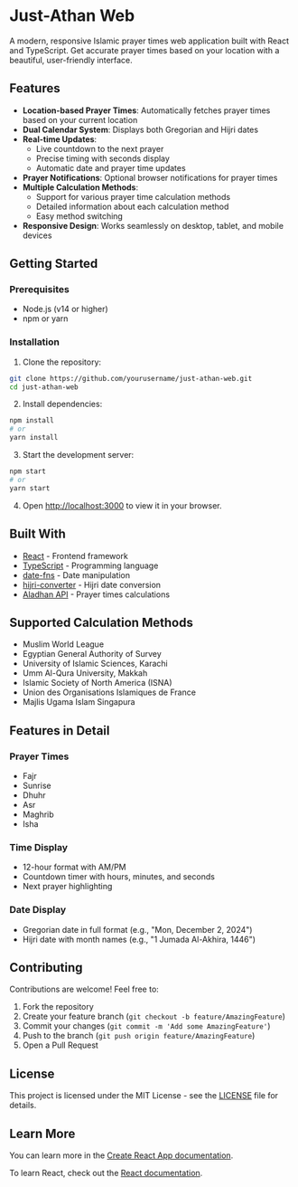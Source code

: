 # Just-Athan Web 

A modern, responsive Islamic prayer times web application built with React and TypeScript. Get accurate prayer times based on your location with a beautiful, user-friendly interface.

## Features

- **Location-based Prayer Times**: Automatically fetches prayer times based on your current location
- **Dual Calendar System**: Displays both Gregorian and Hijri dates
- **Real-time Updates**: 
  - Live countdown to the next prayer
  - Precise timing with seconds display
  - Automatic date and prayer time updates
- **Prayer Notifications**: Optional browser notifications for prayer times
- **Multiple Calculation Methods**: 
  - Support for various prayer time calculation methods
  - Detailed information about each calculation method
  - Easy method switching
- **Responsive Design**: Works seamlessly on desktop, tablet, and mobile devices

## Getting Started

### Prerequisites

- Node.js (v14 or higher)
- npm or yarn

### Installation

1. Clone the repository:
```bash
git clone https://github.com/yourusername/just-athan-web.git
cd just-athan-web
```

2. Install dependencies:
```bash
npm install
# or
yarn install
```

3. Start the development server:
```bash
npm start
# or
yarn start
```

4. Open [http://localhost:3000](http://localhost:3000) to view it in your browser.

## Built With

- [React](https://reactjs.org/) - Frontend framework
- [TypeScript](https://www.typescriptlang.org/) - Programming language
- [date-fns](https://date-fns.org/) - Date manipulation
- [hijri-converter](https://github.com/arabsight/hijri-converter) - Hijri date conversion
- [Aladhan API](https://aladhan.com/prayer-times-api) - Prayer times calculations

## Supported Calculation Methods

- Muslim World League
- Egyptian General Authority of Survey
- University of Islamic Sciences, Karachi
- Umm Al-Qura University, Makkah
- Islamic Society of North America (ISNA)
- Union des Organisations Islamiques de France
- Majlis Ugama Islam Singapura

## Features in Detail

### Prayer Times
- Fajr
- Sunrise
- Dhuhr
- Asr
- Maghrib
- Isha

### Time Display
- 12-hour format with AM/PM
- Countdown timer with hours, minutes, and seconds
- Next prayer highlighting

### Date Display
- Gregorian date in full format (e.g., "Mon, December 2, 2024")
- Hijri date with month names (e.g., "1 Jumada Al-Akhira, 1446")

## Contributing

Contributions are welcome! Feel free to:

1. Fork the repository
2. Create your feature branch (`git checkout -b feature/AmazingFeature`)
3. Commit your changes (`git commit -m 'Add some AmazingFeature'`)
4. Push to the branch (`git push origin feature/AmazingFeature`)
5. Open a Pull Request

## License

This project is licensed under the MIT License - see the [LICENSE](LICENSE) file for details.

## Learn More

You can learn more in the [Create React App documentation](https://facebook.github.io/create-react-app/docs/getting-started).

To learn React, check out the [React documentation](https://reactjs.org/).
